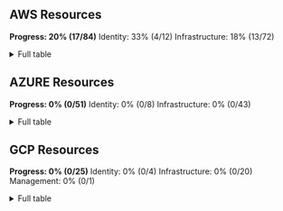 ## AWS Resources

**Progress: 20% (17/84)**
Identity: 33% (4/12)
Infrastructure: 18% (13/72)

<details> <summary>Full table</summary>
| Category | SubCategory | Type | SubType | Implemented? |
|---|---|---|---|---|
| Identity | Authentication | Certificate | API Gateway Client Certificate | No ❌ |
| Identity | Authentication | Credential | Access Key | No ❌ |
| Identity | Authentication | Credential | EC2 Key Pair | No ❌ |
| Identity | Authorization | ACL | S3 Access Control List | Yes ✅ |
| Identity | Authorization | Grant | KMS Key Grant | No ❌ |
| Identity | Authorization | Policy | S3 Bucket Policy Statement | No ❌ |
| Identity | Digital Identity | Group | IAM Group | No ❌ |
| Identity | Digital Identity | Policy | IAM Policy | Yes ✅ |
| Identity | Digital Identity | Policy | IAM Policy Statement | No ❌ |
| Identity | Digital Identity | Principal | IAM Principal | No ❌ |
| Identity | Digital Identity | Role | IAM Role | Yes ✅ |
| Identity | Digital Identity | User | IAM User | Yes ✅ |
| Infrastructure | Analytics | Cluster | EMR Cluster | No ❌ |
| Infrastructure | Compute | Configuration | Launch Configuration | No ❌ |
| Infrastructure | Compute | Configuration | Launch Template | No ❌ |
| Infrastructure | Compute | Configuration | Launch Template Version | No ❌ |
| Infrastructure | Compute | Image | EC2 AMI | No ❌ |
| Infrastructure | Compute | Reservation | EC2 Reserved Instance | No ❌ |
| Infrastructure | Compute | Scaling | Auto Scaling Group | No ❌ |
| Infrastructure | Compute | Serverless | Lambda Function | Yes ✅ |
| Infrastructure | Compute | Serverless | Lambda Function Alias | No ❌ |
| Infrastructure | Compute | Serverless | Lambda Layer | Yes ✅ |
| Infrastructure | Compute | Virtual Machine | EC2 Instance | Yes ✅ |
| Infrastructure | Container | Compute | ECS Container | No ❌ |
| Infrastructure | Container | Compute | ECS Container Instance | No ❌ |
| Infrastructure | Container | Compute | ECS Task | No ❌ |
| Infrastructure | Container | Configuration | ECS Container Definition | No ❌ |
| Infrastructure | Container | Configuration | ECS Task Definition | No ❌ |
| Infrastructure | Container | Image | ECR Image | No ❌ |
| Infrastructure | Container | Image | ECR Repository Image | No ❌ |
| Infrastructure | Container | Orchestration | ECS Cluster | No ❌ |
| Infrastructure | Container | Orchestration | ECS Service | No ❌ |
| Infrastructure | Container | Orchestration | EKS Cluster | No ❌ |
| Infrastructure | Container | Registry | ECR Repository | No ❌ |
| Infrastructure | Database | Data Warehouse | Redshift Cluster | No ❌ |
| Infrastructure | Database | NoSQL | DynamoDB Table | No ❌ |
| Infrastructure | Database | Relational | RDS Cluster | No ❌ |
| Infrastructure | Database | Relational | RDS Instance | No ❌ |
| Infrastructure | Database | Search | Elasticsearch Domain | No ❌ |
| Infrastructure | Integration | API | API Gateway Resource | No ❌ |
| Infrastructure | Integration | API | API Gateway REST API | No ❌ |
| Infrastructure | Integration | API | API Gateway Stage | No ❌ |
| Infrastructure | Integration | Event Source | Lambda Event Source Mapping | Yes ✅ |
| Infrastructure | Integration | Message Queue | SQS Queue | No ❌ |
| Infrastructure | Management | Cloud Account | Cloud Service Provider Account | No ❌ |
| Infrastructure | Management | Configuration | Config Configuration Recorder | No ❌ |
| Infrastructure | Management | Configuration | Config Delivery Channel | No ❌ |
| Infrastructure | Management | Inventory | Systems Manager Instance | No ❌ |
| Infrastructure | Management | Patch | Systems Manager Instance Patch | No ❌ |
| Infrastructure | Network | DNS | DNS Record | No ❌ |
| Infrastructure | Network | DNS | Nameserver | No ❌ |
| Infrastructure | Network | DNS | Route53 DNS Record | No ❌ |
| Infrastructure | Network | DNS | Route53 DNS Zone | No ❌ |
| Infrastructure | Network | Endpoint | Network Endpoint | No ❌ |
| Infrastructure | Network | Firewall Rule | Inbound IP Permission | No ❌ |
| Infrastructure | Network | Firewall Rule | IP Rule | No ❌ |
| Infrastructure | Network | Firewall | EC2 Security Group | No ❌ |
| Infrastructure | Network | Gateway | Internet Gateway | Yes ✅ |
| Infrastructure | Network | Gateway | NAT Gateway | Yes ✅ |
| Infrastructure | Network | Interface | EC2 Network Interface | Yes ✅ |
| Infrastructure | Network | IP Address Range | VPC CIDR Block | No ❌ |
| Infrastructure | Network | IP Address Range | VPC IPv4 CIDR Block | No ❌ |
| Infrastructure | Network | IP Address Range | VPC IPv6 CIDR Block | No ❌ |
| Infrastructure | Network | IP Address | EC2 Private IP | No ❌ |
| Infrastructure | Network | IP Address | Elastic IP | No ❌ |
| Infrastructure | Network | IP Address | IP Address | No ❌ |
| Infrastructure | Network | Load Balancer | ELBv2 Listener | No ❌ |
| Infrastructure | Network | Load Balancer | Elastic Load Balancer | Yes ✅ |
| Infrastructure | Network | Load Balancer | Elastic Load Balancer v2 | Yes ✅ |
| Infrastructure | Network | Load Balancer | ELB Listener | No ❌ |
| Infrastructure | Network | Peering | VPC Peering Connection | No ❌ |
| Infrastructure | Network | Subnet | DB Subnet Group | No ❌ |
| Infrastructure | Network | Subnet | EC2 Subnet | Yes ✅ |
| Infrastructure | Network | Virtual Network | Transit Gateway | Yes ✅ |
| Infrastructure | Network | Virtual Network | Transit Gateway Attachment | Yes ✅ |
| Infrastructure | Network | Virtual Network | VPC | Yes ✅ |
| Infrastructure | Security | Encryption | KMS Key | No ❌ |
| Infrastructure | Security | Encryption | KMS Key Alias | No ❌ |
| Infrastructure | Security | Secrets Management | Secrets Manager Secret | No ❌ |
| Infrastructure | Security | Security Management | Security Hub | No ❌ |
| Infrastructure | Storage | Disk | EBS Volume | No ❌ |
| Infrastructure | Storage | Object Storage | S3 Bucket | No ❌ |
| Infrastructure | Storage | Snapshot | EBS Snapshot | No ❌ |
| Infrastructure | Storage | Snapshot | RDS Snapshot | No ❌ |
</details>

## AZURE Resources

**Progress: 0% (0/51)**
Identity: 0% (0/8)
Infrastructure: 0% (0/43)

<details> <summary>Full table</summary>
| Category | SubCategory | Type | SubType | Implemented? |
|---|---|---|---|---|
| Identity | Access Management | Role Assignment | Azure Role Assignment | No ❌ |
| Identity | Access Management | Role | Azure Role | No ❌ |
| Identity | Application | Application | Azure AD Application | No ❌ |
| Identity | Digital Identity | Administrator | Azure Server AD Administrator | No ❌ |
| Identity | Digital Identity | Principal | Azure Principal | No ❌ |
| Identity | Directory | Group | Azure AD Group | No ❌ |
| Identity | Directory | User | Azure AD User | No ❌ |
| Identity | Service Identity | Service Principal | Azure AD Service Principal | No ❌ |
| Infrastructure | Application Integration | Message Queue | Azure Storage Queue | No ❌ |
| Infrastructure | Application Integration | Message Queue | Azure Storage Queue Service | No ❌ |
| Infrastructure | Application | Web Application | Azure App Service | No ❌ |
| Infrastructure | Compute | Virtual Machine | Azure Virtual Machine | No ❌ |
| Infrastructure | Container | Registry | Azure Container Registry | No ❌ |
| Infrastructure | Database | Backup and Recovery | Azure Recoverable Database | No ❌ |
| Infrastructure | Database | Backup and Recovery | Azure Restorable Dropped Database | No ❌ |
| Infrastructure | Database | Backup and Recovery | Azure Restore Point | No ❌ |
| Infrastructure | Database | High Availability | Azure Cosmos DB Account Failover Policy | No ❌ |
| Infrastructure | Database | High Availability | Azure Failover Group | No ❌ |
| Infrastructure | Database | NoSQL Database | Azure Cosmos DB Account | No ❌ |
| Infrastructure | Database | NoSQL Database | Azure Cosmos DB Cassandra Keyspace | No ❌ |
| Infrastructure | Database | NoSQL Database | Azure Cosmos DB Cassandra Table | No ❌ |
| Infrastructure | Database | NoSQL Database | Azure Cosmos DB Location | No ❌ |
| Infrastructure | Database | NoSQL Database | Azure Cosmos DB MongoDB Collection | No ❌ |
| Infrastructure | Database | NoSQL Database | Azure Cosmos DB MongoDB Database | No ❌ |
| Infrastructure | Database | NoSQL Database | Azure Cosmos DB SQL Container | No ❌ |
| Infrastructure | Database | NoSQL Database | Azure Cosmos DB SQL Database | No ❌ |
| Infrastructure | Database | NoSQL Database | Azure Cosmos DB Table Resource | No ❌ |
| Infrastructure | Database | NoSQL Database | Azure Storage Table | No ❌ |
| Infrastructure | Database | NoSQL Database | Azure Storage Table Service | No ❌ |
| Infrastructure | Database | Relational Database | Azure SQL Database | No ❌ |
| Infrastructure | Database | Relational Database | Azure SQL Server | No ❌ |
| Infrastructure | Database | Replication | Azure Replication Link | No ❌ |
| Infrastructure | Database | Scalability | Azure Elastic Pool | No ❌ |
| Infrastructure | Management | Cloud Account | Azure Subscription | No ❌ |
| Infrastructure | Management | Cloud Account | Azure Tenant | No ❌ |
| Infrastructure | Management | Resource Group | Azure Resource Group | No ❌ |
| Infrastructure | Network | DNS | Azure Server DNS Alias | No ❌ |
| Infrastructure | Network | Network Security | Azure Cosmos DB Virtual Network Rule | No ❌ |
| Infrastructure | Network | Private Connectivity | Azure Cosmos DB Private Endpoint Connection | No ❌ |
| Infrastructure | Security | Cross-Origin Resource Sharing | Azure Cosmos DB CORS Policy | No ❌ |
| Infrastructure | Security | Encryption | Azure Transparent Data Encryption | No ❌ |
| Infrastructure | Security | Threat Detection | Azure Database Threat Detection Policy | No ❌ |
| Infrastructure | Serverless | Function | Azure Function | No ❌ |
| Infrastructure | Storage | Disk | Azure Data Disk | No ❌ |
| Infrastructure | Storage | Disk | Azure Disk | No ❌ |
| Infrastructure | Storage | File Storage | Azure Storage File Service | No ❌ |
| Infrastructure | Storage | File Storage | Azure Storage File Share | No ❌ |
| Infrastructure | Storage | Object Storage | Azure Storage Blob Container | No ❌ |
| Infrastructure | Storage | Object Storage | Azure Storage Blob Service | No ❌ |
| Infrastructure | Storage | Snapshot | Azure Snapshot | No ❌ |
| Infrastructure | Storage | Storage | Azure Storage Account | No ❌ |
</details>

## GCP Resources

**Progress: 0% (0/25)**
Identity: 0% (0/4)
Infrastructure: 0% (0/20)
Management: 0% (0/1)

<details> <summary>Full table</summary>
| Category | SubCategory | Type | SubType | Implemented? |
|---|---|---|---|---|
| Identity | Access Management | IAM Policy | GCP IAM Policy | No ❌ |
| Identity | Access Management | IAM Role | GCP IAM Role | No ❌ |
| Identity | Service Identity | Service Account Key | GCP Service Account Key | No ❌ |
| Identity | Service Identity | Service Account | GCP Service Account | No ❌ |
| Infrastructure | Compute | Virtual Machine | GCP Instance | No ❌ |
| Infrastructure | Container | Orchestration | GKE Cluster | No ❌ |
| Infrastructure | Container | Serverless | GCP Cloud Run Service | No ❌ |
| Infrastructure | Management | Cloud Account | GCP Organization | No ❌ |
| Infrastructure | Management | Cloud Account | GCP Project | No ❌ |
| Infrastructure | Management | Resource Hierarchy | GCP Folder | No ❌ |
| Infrastructure | Network | DNS | GCP DNS Record Set | No ❌ |
| Infrastructure | Network | DNS | GCP DNS Zone | No ❌ |
| Infrastructure | Network | Firewall Rule | GCP IP Rule | No ❌ |
| Infrastructure | Network | Firewall | GCP Firewall | No ❌ |
| Infrastructure | Network | Firewall | GCP Network Tag | No ❌ |
| Infrastructure | Network | IP Address Range | IP Range | No ❌ |
| Infrastructure | Network | Load Balancing | GCP Compute Target Pool | No ❌ |
| Infrastructure | Network | Load Balancing | GCP Forwarding Rule | No ❌ |
| Infrastructure | Network | Network Interface | GCP Network Interface | No ❌ |
| Infrastructure | Network | Network Interface | GCP Network Interface Access Config | No ❌ |
| Infrastructure | Network | Subnet | GCP Subnet | No ❌ |
| Infrastructure | Network | Virtual Network | GCP VPC | No ❌ |
| Infrastructure | Serverless | Function | GCP Cloud Function | No ❌ |
| Infrastructure | Storage | Object Storage | GCP Bucket | No ❌ |
| Management | Resource Management | Label | GCP Bucket Label | No ❌ |
</details>
